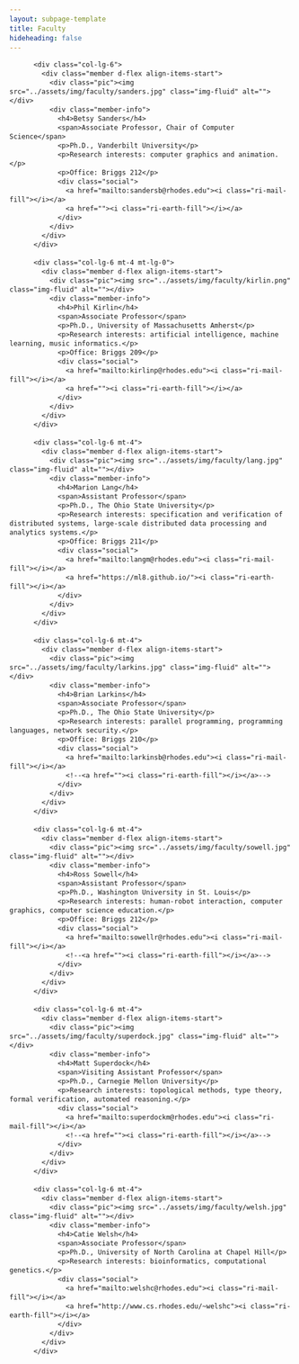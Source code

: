 ```yaml
---
layout: subpage-template
title: Faculty
hideheading: false
---
```

<section id="team" class="team">
      <div class="container">
	<div class="row">

          <div class="col-lg-6">
            <div class="member d-flex align-items-start">
              <div class="pic"><img src="../assets/img/faculty/sanders.jpg" class="img-fluid" alt=""></div>
              <div class="member-info">
                <h4>Betsy Sanders</h4>
                <span>Associate Professor, Chair of Computer Science</span>
                <p>Ph.D., Vanderbilt University</p>
                <p>Research interests: computer graphics and animation.</p>
                <p>Office: Briggs 212</p>
                <div class="social">
                  <a href="mailto:sandersb@rhodes.edu"><i class="ri-mail-fill"></i></a>
                  <a href=""><i class="ri-earth-fill"></i></a>
                </div>
              </div>
            </div>
          </div>

          <div class="col-lg-6 mt-4 mt-lg-0">
            <div class="member d-flex align-items-start">
              <div class="pic"><img src="../assets/img/faculty/kirlin.png" class="img-fluid" alt=""></div>
              <div class="member-info">
                <h4>Phil Kirlin</h4>
                <span>Associate Professor</span>
                <p>Ph.D., University of Massachusetts Amherst</p>
                <p>Research interests: artificial intelligence, machine learning, music informatics.</p>
                <p>Office: Briggs 209</p>
                <div class="social">
                  <a href="mailto:kirlinp@rhodes.edu"><i class="ri-mail-fill"></i></a>
                  <a href=""><i class="ri-earth-fill"></i></a>
                </div>
              </div>
            </div>
          </div>

          <div class="col-lg-6 mt-4">
            <div class="member d-flex align-items-start">
              <div class="pic"><img src="../assets/img/faculty/lang.jpg" class="img-fluid" alt=""></div>
              <div class="member-info">
                <h4>Marion Lang</h4>
                <span>Assistant Professor</span>
                <p>Ph.D., The Ohio State University</p>
                <p>Research interests: specification and verification of distributed systems, large-scale distributed data processing and analytics systems.</p>
                <p>Office: Briggs 211</p>
                <div class="social">
                  <a href="mailto:langm@rhodes.edu"><i class="ri-mail-fill"></i></a>
                  <a href="https://ml8.github.io/"><i class="ri-earth-fill"></i></a>
                </div>
              </div>
            </div>
          </div>

          <div class="col-lg-6 mt-4">
            <div class="member d-flex align-items-start">
              <div class="pic"><img src="../assets/img/faculty/larkins.jpg" class="img-fluid" alt=""></div>
              <div class="member-info">
                <h4>Brian Larkins</h4>
                <span>Associate Professor</span>
                <p>Ph.D., The Ohio State University</p>
                <p>Research interests: parallel programming, programming languages, network security.</p>
                <p>Office: Briggs 210</p>
                <div class="social">
                  <a href="mailto:larkinsb@rhodes.edu"><i class="ri-mail-fill"></i></a>
                  <!--<a href=""><i class="ri-earth-fill"></i></a>-->
                </div>
              </div>
            </div>
          </div>
          
          <div class="col-lg-6 mt-4">
            <div class="member d-flex align-items-start">
              <div class="pic"><img src="../assets/img/faculty/sowell.jpg" class="img-fluid" alt=""></div>
              <div class="member-info">
                <h4>Ross Sowell</h4>
                <span>Assistant Professor</span>
                <p>Ph.D., Washington University in St. Louis</p>
                <p>Research interests: human-robot interaction, computer graphics, computer science education.</p>
                <p>Office: Briggs 212</p>
                <div class="social">
                  <a href="mailto:sowellr@rhodes.edu"><i class="ri-mail-fill"></i></a>
                  <!--<a href=""><i class="ri-earth-fill"></i></a>-->
                </div>
              </div>
            </div>
          </div>
          
          <div class="col-lg-6 mt-4">
            <div class="member d-flex align-items-start">
              <div class="pic"><img src="../assets/img/faculty/superdock.jpg" class="img-fluid" alt=""></div>
              <div class="member-info">
                <h4>Matt Superdock</h4>
                <span>Visiting Assistant Professor</span>
                <p>Ph.D., Carnegie Mellon University</p>
                <p>Research interests: topological methods, type theory, formal verification, automated reasoning.</p>
                <div class="social">
                  <a href="mailto:superdockm@rhodes.edu"><i class="ri-mail-fill"></i></a>
                  <!--<a href=""><i class="ri-earth-fill"></i></a>-->
                </div>
              </div>
            </div>
          </div>
          
          <div class="col-lg-6 mt-4">
            <div class="member d-flex align-items-start">
              <div class="pic"><img src="../assets/img/faculty/welsh.jpg" class="img-fluid" alt=""></div>
              <div class="member-info">
                <h4>Catie Welsh</h4>
                <span>Associate Professor</span>
                <p>Ph.D., University of North Carolina at Chapel Hill</p>
                <p>Research interests: bioinformatics, computational genetics.</p>
                <div class="social">
                  <a href="mailto:welshc@rhodes.edu"><i class="ri-mail-fill"></i></a>
                  <a href="http://www.cs.rhodes.edu/~welshc"><i class="ri-earth-fill"></i></a>
                </div>
              </div>
            </div>
          </div>
</div></div>
</section>
